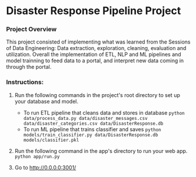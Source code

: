 # Disaster Response Pipeline Project

### Project Overview
This project consisted of implementing what was learned from the Sessions of Data Engineering: Data extraction, exploration, cleaning, evaluation
and utilization.
Overall the implementation of ETL, NLP and ML pipelines and model trainning to feed data to a portal, and interpret new data coming in through the portal.

### Instructions:
1. Run the following commands in the project's root directory to set up your database and model.

    - To run ETL pipeline that cleans data and stores in database
        `python data/process_data.py data/disaster_messages.csv data/disaster_categories.csv data/DisasterResponse.db`
    - To run ML pipeline that trains classifier and saves
        `python models/train_classifier.py data/DisasterResponse.db models/classifier.pkl`

2. Run the following command in the app's directory to run your web app.
    `python app/run.py`

3. Go to http://0.0.0.0:3001/
